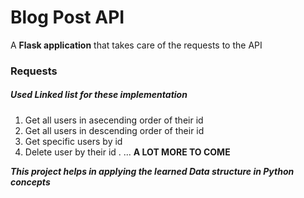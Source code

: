 # Blog Post API

A **Flask application** that takes care of the requests to the API

### Requests

##### Used Linked list for these implementation
1. Get all users in asecending order of their id
2. Get all users in descending order of their id
3. Get specific users by id
4. Delete user by their id
.
...
**A LOT MORE TO COME**

_**This project helps in applying the learned Data structure in Python concepts**_


